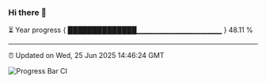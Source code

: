 ### Hi there 👋

⏳ Year progress { ██████████████▁▁▁▁▁▁▁▁▁▁▁▁▁▁▁▁ } 48.11 %

---

⏰ Updated on Wed, 25 Jun 2025 14:46:24 GMT

![Progress Bar CI](https://github.com/IshwaranRudhara/GIT-ACTION/workflows/Progress%20Bar%20CI/badge.svg)
